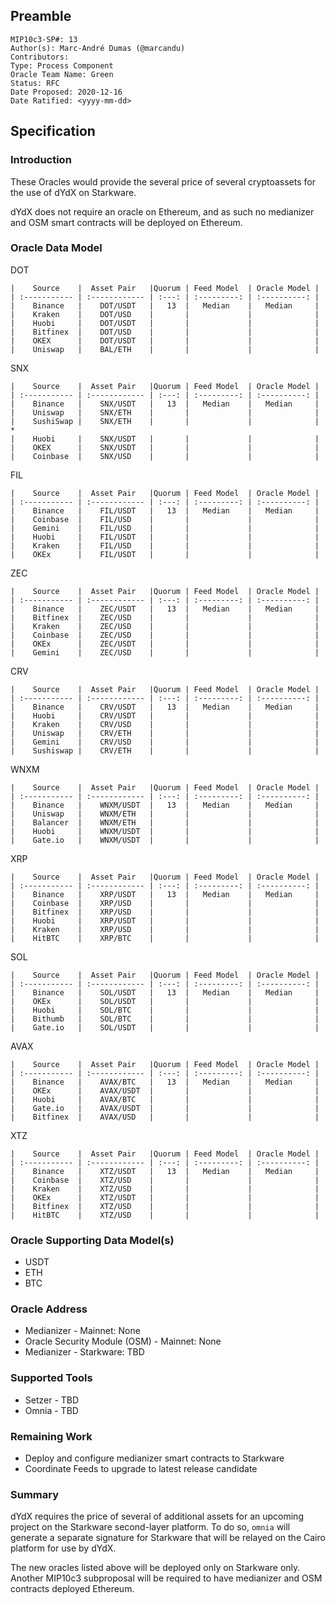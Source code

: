 ## Preamble
```
MIP10c3-SP#: 13
Author(s): Marc-André Dumas (@marcandu)
Contributors:
Type: Process Component
Oracle Team Name: Green
Status: RFC
Date Proposed: 2020-12-16
Date Ratified: <yyyy-mm-dd>
```

## Specification

### Introduction

These Oracles would provide the several price of several cryptoassets for the use of dYdX on Starkware. 

dYdX does not require an oracle on Ethereum, and as such no medianizer and OSM smart contracts will be deployed on Ethereum.

### Oracle Data Model 

DOT

    |    Source    |  Asset Pair   |Quorum | Feed Model  | Oracle Model |
    | :----------- | :------------ | :---: | :---------: | :----------: |
    |    Binance   |    DOT/USDT   |   13  |   Median    |   Median     |
    |    Kraken    |    DOT/USD    |       |             |              |
    |    Huobi     |    DOT/USDT   |       |             |              |
    |    Bitfinex  |    DOT/USD    |       |             |              |
    |    OKEX      |    DOT/USDT   |       |             |              |
    |    Uniswap   |    BAL/ETH    |       |             |              |

SNX

    |    Source    |  Asset Pair   |Quorum | Feed Model  | Oracle Model |
    | :----------- | :------------ | :---: | :---------: | :----------: |
    |    Binance   |    SNX/USDT   |   13  |   Median    |   Median     |
    |    Uniswap   |    SNX/ETH    |       |             |              |
    |    SushiSwap |    SNX/ETH    |       |             |              | *
    |    Huobi     |    SNX/USDT   |       |             |              |
    |    OKEX      |    SNX/USDT   |       |             |              |
    |    Coinbase  |    SNX/USD    |       |             |              |

FIL

    |    Source    |  Asset Pair   |Quorum | Feed Model  | Oracle Model |
    | :----------- | :------------ | :---: | :---------: | :----------: |
    |    Binance   |    FIL/USDT   |   13  |   Median    |   Median     |
    |    Coinbase  |    FIL/USD    |       |             |              |
    |    Gemini    |    FIL/USD    |       |             |              |
    |    Huobi     |    FIL/USDT   |       |             |              |
    |    Kraken    |    FIL/USD    |       |             |              |
    |    OKEx      |    FIL/USDT   |       |             |              |


ZEC

    |    Source    |  Asset Pair   |Quorum | Feed Model  | Oracle Model |
    | :----------- | :------------ | :---: | :---------: | :----------: |
    |    Binance   |    ZEC/USDT   |   13  |   Median    |   Median     |
    |    Bitfinex  |    ZEC/USD    |       |             |              |
    |    Kraken    |    ZEC/USD    |       |             |              |
    |    Coinbase  |    ZEC/USD    |       |             |              |
    |    OKEx      |    ZEC/USDT   |       |             |              |
    |    Gemini    |    ZEC/USD    |       |             |              |

CRV 

    |    Source    |  Asset Pair   |Quorum | Feed Model  | Oracle Model |
    | :----------- | :------------ | :---: | :---------: | :----------: |
    |    Binance   |    CRV/USDT   |   13  |   Median    |   Median     |
    |    Huobi     |    CRV/USDT   |       |             |              |
    |    Kraken    |    CRV/USD    |       |             |              |
    |    Uniswap   |    CRV/ETH    |       |             |              |
    |    Gemini    |    CRV/USD    |       |             |              |
    |    Sushiswap |    CRV/ETH    |       |             |              |

WNXM

    |    Source    |  Asset Pair   |Quorum | Feed Model  | Oracle Model |
    | :----------- | :------------ | :---: | :---------: | :----------: |
    |    Binance   |    WNXM/USDT  |   13  |   Median    |   Median     |
    |    Uniswap   |    WNXM/ETH   |       |             |              |
    |    Balancer  |    WNXM/ETH   |       |             |              |
    |    Huobi     |    WNXM/USDT  |       |             |              |
    |    Gate.io   |    WNXM/USDT  |       |             |              |


XRP

    |    Source    |  Asset Pair   |Quorum | Feed Model  | Oracle Model |
    | :----------- | :------------ | :---: | :---------: | :----------: |
    |    Binance   |    XRP/USDT   |   13  |   Median    |   Median     |
    |    Coinbase  |    XRP/USD    |       |             |              |
    |    Bitfinex  |    XRP/USD    |       |             |              |
    |    Huobi     |    XRP/USDT   |       |             |              |
    |    Kraken    |    XRP/USD    |       |             |              |
    |    HitBTC    |    XRP/BTC    |       |             |              |

SOL

    |    Source    |  Asset Pair   |Quorum | Feed Model  | Oracle Model |
    | :----------- | :------------ | :---: | :---------: | :----------: |
    |    Binance   |    SOL/USDT   |   13  |   Median    |   Median     |
    |    OKEx      |    SOL/USDT   |       |             |              |
    |    Huobi     |    SOL/BTC    |       |             |              |
    |    Bithumb   |    SOL/BTC    |       |             |              |
    |    Gate.io   |    SOL/USDT   |       |             |              |


AVAX

    |    Source    |  Asset Pair   |Quorum | Feed Model  | Oracle Model |
    | :----------- | :------------ | :---: | :---------: | :----------: |
    |    Binance   |    AVAX/BTC   |   13  |   Median    |   Median     |
    |    OKEx      |    AVAX/USDT  |       |             |              |
    |    Huobi     |    AVAX/BTC   |       |             |              |
    |    Gate.io   |    AVAX/USDT  |       |             |              |
    |    Bitfinex  |    AVAX/USD   |       |             |              |

XTZ

    |    Source    |  Asset Pair   |Quorum | Feed Model  | Oracle Model |
    | :----------- | :------------ | :---: | :---------: | :----------: |
    |    Binance   |    XTZ/USDT   |   13  |   Median    |   Median     |
    |    Coinbase  |    XTZ/USD    |       |             |              |
    |    Kraken    |    XTZ/USD    |       |             |              |
    |    OKEx      |    XTZ/USDT   |       |             |              |
    |    Bitfinex  |    XTZ/USD    |       |             |              |
    |    HitBTC    |    XTZ/USD    |       |             |              |

### Oracle Supporting Data Model(s)

- USDT
- ETH
- BTC

### Oracle Address
- Medianizer - Mainnet: None
- Oracle Security Module (OSM) - Mainnet: None
- Medianizer - Starkware: TBD
    
### Supported Tools
- Setzer - TBD
- Omnia - TBD

### Remaining Work

- Deploy and configure medianizer smart contracts to Starkware
- Coordinate Feeds to upgrade to latest release candidate

### Summary

dYdX requires the price of several of additional assets for an upcoming project on the Starkware second-layer platform. To do so, `omnia` will generate a separate signature for Starkware that will be relayed on the Cairo platform for use by dYdX. 

The new oracles listed above will be deployed only on Starkware only. Another MIP10c3 subproposal will be required to have medianizer and OSM contracts deployed Ethereum.  
